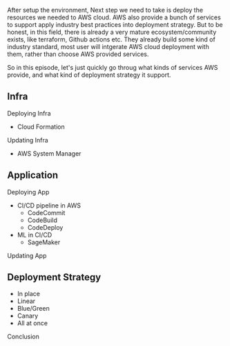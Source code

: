 After setup the environment, Next step we need to take is deploy the resources we needed to AWS cloud. AWS also provide a bunch of services to support apply industry best practices into deployment strategy. But to be honest, in this field, there is already a very mature ecosystem/community exists, like terraform, Github actions etc. They already build some kind of industry standard, most user will intgerate AWS cloud deployment with them, rather than choose AWS provided services.

So in this episode, let's just quickly go throug what kinds of services AWS provide, and what kind of deployment strategy it support.

## Infra

Deploying Infra

- Cloud Formation

Updating Infra

- AWS System Manager

## Application

Deploying App

- CI/CD pipeline in AWS
  - CodeCommit
  - CodeBuild
  - CodeDeploy
- ML in CI/CD
  - SageMaker

Updating App

## Deployment Strategy

- In place
- Linear
- Blue/Green
- Canary
- All at once

Conclusion
